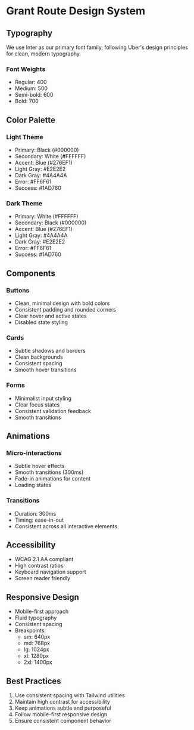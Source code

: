 # Grant Route Design System

## Typography

We use Inter as our primary font family, following Uber's design principles for clean, modern typography.

### Font Weights
- Regular: 400
- Medium: 500
- Semi-bold: 600
- Bold: 700

## Color Palette

### Light Theme
- Primary: Black (#000000)
- Secondary: White (#FFFFFF)
- Accent: Blue (#276EF1)
- Light Gray: #E2E2E2
- Dark Gray: #4A4A4A
- Error: #FF6F61
- Success: #1AD760

### Dark Theme
- Primary: White (#FFFFFF)
- Secondary: Black (#000000)
- Accent: Blue (#276EF1)
- Light Gray: #4A4A4A
- Dark Gray: #E2E2E2
- Error: #FF6F61
- Success: #1AD760

## Components

### Buttons
- Clean, minimal design with bold colors
- Consistent padding and rounded corners
- Clear hover and active states
- Disabled state styling

### Cards
- Subtle shadows and borders
- Clean backgrounds
- Consistent spacing
- Smooth hover transitions

### Forms
- Minimalist input styling
- Clear focus states
- Consistent validation feedback
- Smooth transitions

## Animations

### Micro-interactions
- Subtle hover effects
- Smooth transitions (300ms)
- Fade-in animations for content
- Loading states

### Transitions
- Duration: 300ms
- Timing: ease-in-out
- Consistent across all interactive elements

## Accessibility

- WCAG 2.1 AA compliant
- High contrast ratios
- Keyboard navigation support
- Screen reader friendly

## Responsive Design

- Mobile-first approach
- Fluid typography
- Consistent spacing
- Breakpoints:
  - sm: 640px
  - md: 768px
  - lg: 1024px
  - xl: 1280px
  - 2xl: 1400px

## Best Practices

1. Use consistent spacing with Tailwind utilities
2. Maintain high contrast for accessibility
3. Keep animations subtle and purposeful
4. Follow mobile-first responsive design
5. Ensure consistent component behavior